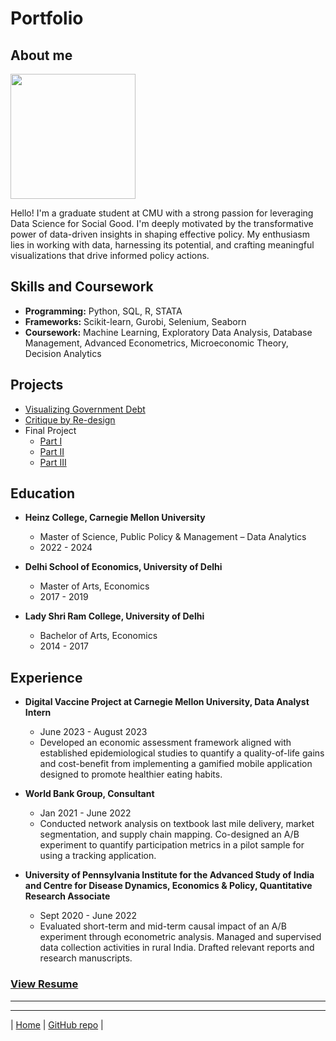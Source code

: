 # Portfolio

## About me
<img src="Pranava_Kadiyala_Photograph.jpeg" width="200"/>

Hello! I'm a graduate student at CMU with a strong passion for leveraging Data Science for Social Good. I'm deeply motivated by the transformative power of data-driven insights in shaping effective policy. My enthusiasm lies in working with data, harnessing its potential, and crafting meaningful visualizations that drive informed policy actions.

## Skills and Coursework
- **Programming:** Python, SQL, R, STATA
- **Frameworks:** Scikit-learn, Gurobi, Selenium, Seaborn
- **Coursework:** Machine Learning, Exploratory Data Analysis, Database Management, Advanced Econometrics, Microeconomic Theory, Decision Analytics

## Projects
- [Visualizing Government Debt](visualizing-government-debt)
- [Critique by Re-design](critique-by-design)
- Final Project
  - [Part I](https://github.com/pranavakadiyala/Portfolio/blob/main/final-project-part-one.md)
  - [Part II](final-project-part-two)
  - [Part III](final-project-part-three)


## Education
- **Heinz College, Carnegie Mellon University**
  * Master of Science, Public Policy & Management – Data Analytics
  * 2022 - 2024

- **Delhi School of Economics, University of Delhi**
  * Master of Arts, Economics
  * 2017 - 2019

- **Lady Shri Ram College, University of Delhi**
  * Bachelor of Arts, Economics
  * 2014 - 2017

## Experience

- **Digital Vaccine Project at Carnegie Mellon University, Data Analyst Intern**
  * June 2023 - August 2023
  * Developed an economic assessment framework aligned with established epidemiological studies to quantify a quality-of-life gains and cost-benefit from implementing a gamified mobile application designed to promote healthier eating habits.

- **World Bank Group, Consultant**
  * Jan 2021 - June 2022
  * Conducted network analysis on textbook last mile delivery, market segmentation, and supply chain mapping. Co-designed an A/B experiment to quantify participation metrics in a pilot sample for using a tracking application.

- **University of Pennsylvania Institute for the Advanced Study of India and Centre for Disease Dynamics, Economics & Policy, Quantitative Research Associate**
  * Sept 2020 - June 2022
  * Evaluated short-term and mid-term causal impact of an A/B experiment through econometric analysis. Managed and supervised data collection activities in rural India. Drafted relevant reports and research manuscripts.


### [View Resume](https://drive.google.com/file/d/18Tc-abEqUkGsSX2luWGncxFH-qgp21Xt/view?usp=sharing)


---
---

| [Home](https://pranavakadiyala.github.io/Portfolio/) | [GitHub repo](https://github.com/pranavakadiyala/Portfolio) |
